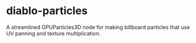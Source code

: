 # diablo-particles
A streamlined GPUParticles3D node for making billboard particles that use UV panning and texture multiplication.
